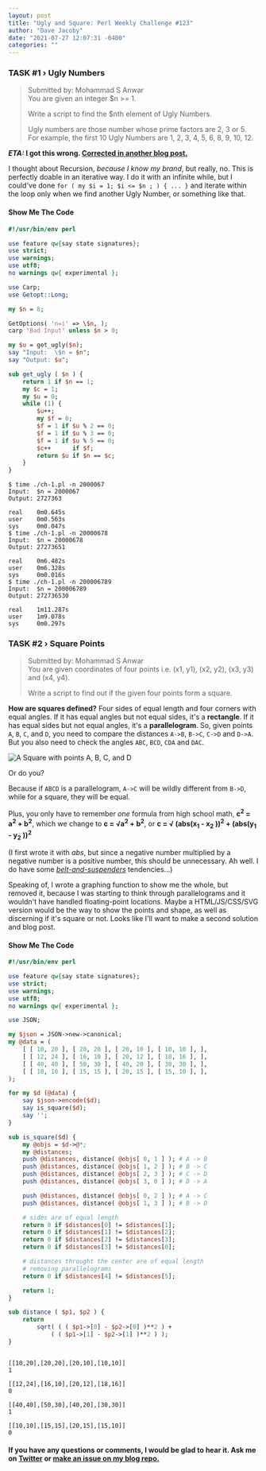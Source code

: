 ```yaml
---
layout: post
title: "Ugly and Square: Perl Weekly Challenge #123"
author: "Dave Jacoby"
date: "2021-07-27 12:07:31 -0400"
categories: ""
---
```


### TASK #1 › Ugly Numbers

> Submitted by: Mohammad S Anwar  
> You are given an integer $n >= 1.
>
> Write a script to find the $nth element of Ugly Numbers.
>
> Ugly numbers are those number whose prime factors are 2, 3 or 5. For example, the first 10 Ugly Numbers are 1, 2, 3, 4, 5, 6, 8, 9, 10, 12.

**_ETA:_ I got this wrong. [Corrected in another blog post.](
https://jacoby.github.io/2021/07/28/as-richard-thompson-sang-i-misunderstood.html)**



I thought about Recursion, _because I know my brand_, but really, no. This is perfectly doable in an iterative way. I do it with an infinite while, but I could've done `for ( my $i = 1; $i <= $n ; ) { ... }` and iterate within the loop only when we find another Ugly Number, or something like that.

#### Show Me The Code

```perl
#!/usr/bin/env perl

use feature qw{say state signatures};
use strict;
use warnings;
use utf8;
no warnings qw{ experimental };

use Carp;
use Getopt::Long;

my $n = 8;

GetOptions( 'n=i' => \$n, );
carp 'Bad Input' unless $n > 0;

my $u = get_ugly($n);
say "Input:  \$n = $n";
say "Output: $u";

sub get_ugly ( $n ) {
    return 1 if $n == 1;
    my $c = 1;
    my $u = 0;
    while (1) {
        $u++;
        my $f = 0;
        $f = 1 if $u % 2 == 0;
        $f = 1 if $u % 3 == 0;
        $f = 1 if $u % 5 == 0;
        $c++      if $f;
        return $u if $n == $c;
    }
}
```

```text
$ time ./ch-1.pl -n 2000067
Input:  $n = 2000067
Output: 2727363

real    0m0.645s
user    0m0.563s
sys     0m0.047s
$ time ./ch-1.pl -n 20000678
Input:  $n = 20000678
Output: 27273651

real    0m6.482s
user    0m6.328s
sys     0m0.016s
$ time ./ch-1.pl -n 200006789
Input:  $n = 200006789
Output: 272736530

real    1m11.287s
user    1m9.078s
sys     0m0.297s
```

### TASK #2 › Square Points

> Submitted by: Mohammad S Anwar  
> You are given coordinates of four points i.e. (x1, y1), (x2, y2), (x3, y3) and (x4, y4).
>
> Write a script to find out if the given four points form a square.

**How are squares defined?** Four sides of equal length and four corners with equal angles. If it has equal angles but not equal sides, it's a **rectangle**. If it has equal sides but not equal angles, it's a **parallelogram**. So, given points `A`, `B`, `C`, and `D`, you need to compare the distances `A->B`, `B->C`, `C->D` and `D->A`. But you also need to check the angles `ABC`, `BCD`, `CDA` and `DAC`.

![A Square with points A, B, C, and D](https://jacoby.github.io/images/ABCD.jpg)

Or do you?

Because if `ABCD` is a parallelogram, `A->C` will be wildly different from `B->D`, while for a square, they will be equal. 

Plus, you only have to remember _one_ formula from high school math, **c<sup>2</sup> = a<sup>2</sup> + b<sup>2</sup>**, which we change to **c = √a<sup>2</sup> + b<sup>2</sup>**, or **c = √ (abs(x<sub>1</sub> - x<sub>2</sub> ))<sup>2</sup> + (abs(y<sub>1</sub> - y<sub>2</sub> ))<sup>2</sup>**

(I first wrote it with _abs_, but since a negative number multiplied by a negative number is a positive number, this should be unnecessary. Ah well. I do have some [_belt-and-suspenders_](https://www.merriam-webster.com/dictionary/belt-and-suspenders) tendencies...)

Speaking of, I wrote a graphing function to show me the whole, but removed it, because I was starting to think through parallelograms and it wouldn't have handled floating-point locations. Maybe a HTML/JS/CSS/SVG version would be the way to show the points and shape, as well as discerning if it's square or not. Looks like I'll want to make a second solution and blog post. 

#### Show Me The Code

```perl
#!/usr/bin/env perl

use feature qw{say state signatures};
use strict;
use warnings;
use utf8;
no warnings qw{ experimental };

use JSON;

my $json = JSON->new->canonical;
my @data = (
    [ [ 10, 20 ], [ 20, 20 ], [ 20, 10 ], [ 10, 10 ], ],
    [ [ 12, 24 ], [ 16, 10 ], [ 20, 12 ], [ 18, 16 ], ],
    [ [ 40, 40 ], [ 50, 30 ], [ 40, 20 ], [ 30, 30 ], ],
    [ [ 10, 10 ], [ 15, 15 ], [ 20, 15 ], [ 15, 10 ], ],
);

for my $d (@data) {
    say $json->encode($d);
    say is_square($d);
    say '';
}

sub is_square($d) {
    my @objs = $d->@*;
    my @distances;
    push @distances, distance( @objs[ 0, 1 ] ); # A -> B
    push @distances, distance( @objs[ 1, 2 ] ); # B -> C
    push @distances, distance( @objs[ 2, 3 ] ); # C -> D
    push @distances, distance( @objs[ 3, 0 ] ); # D -> A

    push @distances, distance( @objs[ 0, 2 ] ); # A -> C
    push @distances, distance( @objs[ 1, 3 ] ); # B -> D

    # sides are of equal length
    return 0 if $distances[0] != $distances[1];
    return 0 if $distances[1] != $distances[2];
    return 0 if $distances[2] != $distances[3];
    return 0 if $distances[3] != $distances[0];

    # distances throught the center are of equal length
    # removing parallelograms
    return 0 if $distances[4] != $distances[5];

    return 1;
}

sub distance ( $p1, $p2 ) {
    return
        sqrt( ( ( $p1->[0] - $p2->[0] )**2 ) +
            ( ( $p1->[1] - $p2->[1] )**2 ) );
}
```

```text

[[10,20],[20,20],[20,10],[10,10]]
1

[[12,24],[16,10],[20,12],[18,16]]
0

[[40,40],[50,30],[40,20],[30,30]]
1

[[10,10],[15,15],[20,15],[15,10]]
0
```

#### If you have any questions or comments, I would be glad to hear it. Ask me on [Twitter](https://twitter.com/jacobydave) or [make an issue on my blog repo.](https://github.com/jacoby/jacoby.github.io)
